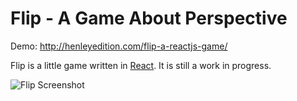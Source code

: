 Flip - A Game About Perspective
===============================

Demo: http://henleyedition.com/flip-a-reactjs-game/

Flip is a little game written in [React](http://facebook.github.io/react/). It is still a work in progress.

![Flip Screenshot](http://henleyedition.com/content/images/2014/Sep/flip-screenshot-2000px.jpg)